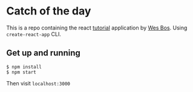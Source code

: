 # Catch of the day
This is a repo containing the react [tutorial](https://reactforbeginners.com/) application by [Wes Bos](http://wesbos.com/). Using `create-react-app` CLI.

## Get up and running

```
$ npm install
$ npm start
```
Then visit `localhost:3000`
